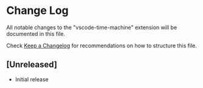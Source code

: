 # Change Log
All notable changes to the "vscode-time-machine" extension will be documented in this file.

Check [Keep a Changelog](http://keepachangelog.com/) for recommendations on how to structure this file.

## [Unreleased]
- Initial release